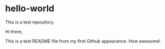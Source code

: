 # hello-world
This is a test repository.


Hi there,

This is a test README file from my first Github appearance. 
How awesome!
